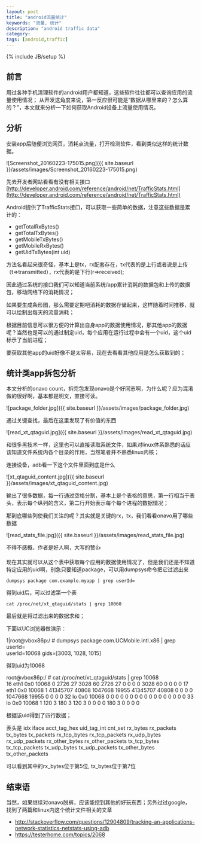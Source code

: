 ```yaml
---
layout: post
title: "android流量统计"
keywords: "流量, 统计"
description: "android traffic data"
category: 
tags: [android,traffic]
---
```

{% include JB/setup %}

## 前言

用过各种手机清理软件的android用户都知道，这些软件往往都可以查询应用的流量使用情况；
从开发这角度来说，第一反应很可能是“数据从哪里来的？怎么算的？”，本文就来分析一下如何获取Android设备上流量使用情况。

## 分析
安装app后随便浏览网页，消耗点流量，打开检测软件，看到类似这样的统计数据。

![Screenshot_20160223-175015.png]({{ site.baseurl }}/assets/images/Screenshot_20160223-175015.png)

先去开发者网站看看有没有相关接口
[http://developer.android.com/reference/android/net/TrafficStats.html](http://developer.android.com/reference/android/net/TrafficStats.html)

Android提供了TrafficStats接口，可以获取一些简单的数据，注意这些数据是累计的：

* getTotalRxBytes()
* getTotalTxBytes()
* getMobileTxBytes()
* getMobileRxBytes()
* getUidTxBytes(int uid)

方法名看起来很奇怪，基本上是tx，rx配套存在，tx代表的是上行或者说是上传（t=>transmitted），rx代表的是下行(r=>received);

因此通过系统的接口我们可以知道当前系统/app累计消耗的数据包和上传的数据包，移动网络下的消耗情况；

如果要生成条形图，那么需要定期吧消耗的数据存储起来，这样随着时间推移，就可以绘制出每天的流量消耗；

根据目前信息可以很方便的计算出自身app的数据使用情况，那其他app的数据呢？当然也是可以的通过制定uid，每个应用在运行过程中会有一个uid，这个uid标示了当前进程；

要获取其他app的uid好像不是太容易，现在去看看其他应用是怎么获取到的；

## 统计类app拆包分析
本文分析的onavo count，拆完包发现onavo是个好同志啊，为什么呢？应为混淆做的很好啊，基本都是明文，直接可读。

![package_folder.jpg]({{ site.baseurl }}/assets/images/package_folder.jpg)

通过关键查找，最后在这里发现了有价值的东西

![read_xt_qtaguid.jpg]({{ site.baseurl }}/assets/images/read_xt_qtaguid.jpg)

和很多黑技术一样，这里也可以直接读取系统文件，如果对linux体系熟悉的话应该知道文件系统内各个目录的作用，当然笔者并不熟悉linux内核；

连接设备，adb看一下这个文件里面到底是什么

![xt_qtaguid_content.jpg]({{ site.baseurl }}/assets/images/xt_qtaguid_content.jpg)

输出了很多数据，每一行通过空格分割，基本上是个表格的意思，第一行相当于表头，表示每个纵列的含义，第二行开始表示每个每个进程的数据情况；

那到底哪些列使我们关注的呢？其实就是关键的rx，tx，我们看看onavo用了哪些数据

![read_stats_file.jpg]({{ site.baseurl }}/assets/images/read_stats_file.jpg)

不得不感概，作者是好人啊，大写的赞👍

现在其实就可以从这个表中获取每个应用的数据使用情况了，但是我们还是不知道特定应用的uid啊，别急只要知道package，可以用dumpsys命令把它过滤出来

	dumpsys package com.example.myapp | grep userId=

得到uid后，可以过滤第一个表

	cat /proc/net/xt_qtaguid/stats | grep 10060

最后就是将过滤出来的数据求和；

下面以UC浏览器做演示：

1|root@vbox86p:/ # dumpsys package com.UCMobile.intl.x86 | grep userId=        
    userId=10068 gids=[3003, 1028, 1015]

得到uid为10068

root@vbox86p:/ # cat /proc/net/xt_qtaguid/stats | grep 10068                   
16 eth1 0x0 10068 0 2726 27 3028 60 2726 27 0 0 0 0 3028 60 0 0 0 0
17 eth1 0x0 10068 1 41345707 40808 1047668 19955 41345707 40808 0 0 0 0 1047668 19955 0 0 0 0
32 lo 0x0 10068 0 0 0 0 0 0 0 0 0 0 0 0 0 0 0 0 0
33 lo 0x0 10068 1 120 3 180 3 120 3 0 0 0 0 180 3 0 0 0 0

根据该uid得到了四行数据；

表头是
idx iface acct_tag_hex uid_tag_int cnt_set rx_bytes rx_packets tx_bytes tx_packets rx_tcp_bytes rx_tcp_packets rx_udp_bytes rx_udp_packets rx_other_bytes rx_other_packets tx_tcp_bytes tx_tcp_packets tx_udp_bytes tx_udp_packets tx_other_bytes tx_other_packets

可以看到其中的rx_bytes位于第5位, tx_bytes位于第7位

## 结束语

当然，如果继续对onavo脱裤，应该能挖到其他的好玩东西；另外过过google，找到了两篇和linux内这个统计文件相关的文章

* http://stackoverflow.com/questions/12904809/tracking-an-applications-network-statistics-netstats-using-adb
* https://testerhome.com/topics/2068

